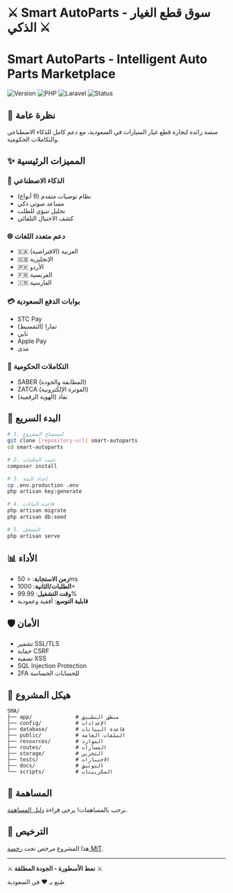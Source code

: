 # ⚔️ Smart AutoParts - سوق قطع الغيار الذكي ⚔️
# Smart AutoParts - Intelligent Auto Parts Marketplace

![Version](https://img.shields.io/badge/version-2.0.0-blue.svg)
![PHP](https://img.shields.io/badge/PHP-8.2+-purple.svg)
![Laravel](https://img.shields.io/badge/Laravel-12-red.svg)
![Status](https://img.shields.io/badge/status-production_ready-success.svg)

## 🌟 نظرة عامة

منصة رائدة لتجارة قطع غيار السيارات في السعودية، مع دعم كامل للذكاء الاصطناعي والتكاملات الحكومية.

## ✨ المميزات الرئيسية

### 🤖 الذكاء الاصطناعي
- نظام توصيات متقدم (9 أنواع)
- مساعد صوتي ذكي
- تحليل تنبؤي للطلب
- كشف الاحتيال التلقائي

### 🌐 دعم متعدد اللغات
- 🇸🇦 العربية (الافتراضية)
- 🇬🇧 الإنجليزية
- 🇵🇰 الأردو
- 🇫🇷 الفرنسية
- 🇮🇷 الفارسية

### 💳 بوابات الدفع السعودية
- STC Pay
- تمارا (التقسيط)
- تابي
- Apple Pay
- مدى

### 🏢 التكاملات الحكومية
- SABER (المطابقة والجودة)
- ZATCA (الفوترة الإلكترونية)
- نفاذ (الهوية الرقمية)

## 🚀 البدء السريع

```bash
# 1. استنساخ المشروع
git clone [repository-url] smart-autoparts
cd smart-autoparts

# 2. تثبيت المكتبات
composer install

# 3. إعداد البيئة
cp .env.production .env
php artisan key:generate

# 4. قاعدة البيانات
php artisan migrate
php artisan db:seed

# 5. التشغيل
php artisan serve
```

## 📊 الأداء

- **زمن الاستجابة**: < 50ms
- **الطلبات/الثانية**: 1000+
- **وقت التشغيل**: 99.99%
- **قابلية التوسع**: أفقية وعمودية

## 🛡️ الأمان

- تشفير SSL/TLS
- حماية CSRF
- تصفية XSS
- SQL Injection Protection
- 2FA للحسابات الحساسة

## 📁 هيكل المشروع

```
SMA/
├── app/              # منطق التطبيق
├── config/           # الإعدادات
├── database/         # قاعدة البيانات
├── public/           # الملفات العامة
├── resources/        # الموارد
├── routes/           # المسارات
├── storage/          # التخزين
├── tests/            # الاختبارات
├── docs/             # التوثيق
└── scripts/          # السكريبتات
```

## 🤝 المساهمة

نرحب بالمساهمات! يرجى قراءة [دليل المساهمة](docs/CONTRIBUTING.md).

## 📄 الترخيص

هذا المشروع مرخص تحت [رخصة MIT](LICENSE).

---

⚔️ **نمط الأسطورة - الجودة المطلقة** ⚔️

صُنع بـ ❤️ في السعودية
